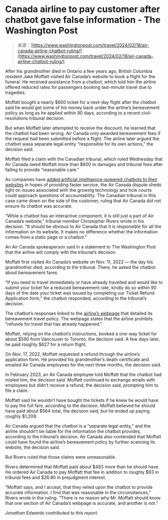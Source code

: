 <!--yml
category: 未分类
date: 2024-05-27 15:01:00
-->

# Canada airline to pay customer after chatbot gave false information - The Washington Post

> 来源：[https://www.washingtonpost.com/travel/2024/02/18/air-canada-airline-chatbot-ruling/](https://www.washingtonpost.com/travel/2024/02/18/air-canada-airline-chatbot-ruling/)

After his grandmother died in Ontario a few years ago, British Columbia resident Jake Moffatt visited Air Canada’s website to book a flight for the funeral. He received assistance from a chatbot, which told him the airline offered reduced rates for passengers booking last-minute travel due to tragedies.

Moffatt bought a nearly $600 ticket for a next-day flight after the chatbot said he would get some of his money back under the airline’s bereavement policy as long as he applied within 90 days, according to a recent civil-resolutions tribunal decision.

But when Moffatt later attempted to receive the discount, he learned that the chatbot had been wrong. Air Canada only awarded bereavement fees if the request had been submitted before a flight. The airline later argued the chatbot wasa separate legal entity “responsible for its own actions,” the decision said.

Moffatt filed a claim with the Canadian tribunal, which ruled Wednesday that Air Canada owed Moffatt more than $600 in damages and tribunal fees after failing to provide “reasonable care.”

As companies have [added artificial intelligence-powered chatbots to their websites](https://www.washingtonpost.com/technology/2024/01/20/openai-use-policy-ai-writing-amazon-x/?itid=lk_inline_manual_9) in hopes of providing faster service, the Air Canada dispute sheds light on issues associated with the growing technology and how courts could approach questions of accountability. The Canadian tribunal in this case came down on the side of the customer, ruling that Air Canada did not ensure its chatbot was accurate.

“While a chatbot has an interactive component, it is still just a part of Air Canada’s website,” tribunal member Christopher Rivers wrote in his decision. “It should be obvious to Air Canada that it is responsible for all the information on its website. It makes no difference whether the information comes from a static page or a chatbot.”

An Air Canada spokesperson said in a statement to The Washington Post that the airline will comply with the tribunal’s decision.

Moffatt first visited Air Canada’s website on Nov. 11, 2022 — the day his grandmother died, according to the tribunal. There, he asked the chatbot about bereavement fares.

“If you need to travel immediately or have already travelled and would like to submit your ticket for a reduced bereavement rate, kindly do so within 90 days of the date your ticket was issued by completing our Ticket Refund Application form,” the chatbot responded, according to the tribunal’s decision.

The chatbot’s responses linked to the [airline’s webpage](https://www.aircanada.com/ca/en/aco/home/plan/special-assistance/bereavement-fares.html#/) that detailed its bereavement travel policy. The webpage states that the airline prohibits “refunds for travel that has already happened.”

Moffatt, relying on the chatbot’s instructions, booked a one-way ticket for about $590 from Vancouver to Toronto, the decision said. A few days later, he paid roughly $627 for a return flight.

On Nov. 17, 2022, Moffatt requested a refund through the airline’s application form. He provided his grandmother’s death certificate and emailed Air Canada employees for the next three months, the decision said.

In February 2023, an Air Canada employee told Moffatt that the chatbot had misled him, the decision said. Moffatt continued to exchange emails with employees but didn’t receive a refund, the decision said, prompting him to file a claim.

Moffatt said he wouldn’t have bought the tickets if he knew he would have to pay the full fare, according to the decision. Moffatt believed he should have paid about $564 total, the decision said, but he ended up paying roughly $1,209.

Air Canada argued that the chatbot is a “separate legal entity,” and the airline shouldn’t be liable for the information the chatbot provides, according to the tribunal’s decision. Air Canada also contended that Moffatt could have found the airline’s bereavement policy by further scanning its website, the decision said.

But Rivers ruled that those claims were unreasonable.

Rivers determined that Moffatt paid about $483 more than he should have. He ordered Air Canada to pay Moffatt that fee in addition to roughly $93 in tribunal fees and $26.80 in prejudgment interest.

“Moffatt says, and I accept, that they relied upon the chatbot to provide accurate information. I find that was reasonable in the circumstances,” Rivers wrote in the ruling. “There is no reason why Mr. Moffatt should know that one section of Air Canada’s webpage is accurate, and another is not.”

*Jonathan Edwards contributed to this report.*